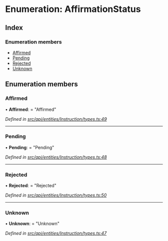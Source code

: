 # Enumeration: AffirmationStatus

## Index

### Enumeration members

* [Affirmed](affirmationstatus.md#affirmed)
* [Pending](affirmationstatus.md#pending)
* [Rejected](affirmationstatus.md#rejected)
* [Unknown](affirmationstatus.md#unknown)

## Enumeration members

###  Affirmed

• **Affirmed**: = "Affirmed"

*Defined in [src/api/entities/Instruction/types.ts:49](https://github.com/PolymathNetwork/polymesh-sdk/blob/bf2b7a12/src/api/entities/Instruction/types.ts#L49)*

___

###  Pending

• **Pending**: = "Pending"

*Defined in [src/api/entities/Instruction/types.ts:48](https://github.com/PolymathNetwork/polymesh-sdk/blob/bf2b7a12/src/api/entities/Instruction/types.ts#L48)*

___

###  Rejected

• **Rejected**: = "Rejected"

*Defined in [src/api/entities/Instruction/types.ts:50](https://github.com/PolymathNetwork/polymesh-sdk/blob/bf2b7a12/src/api/entities/Instruction/types.ts#L50)*

___

###  Unknown

• **Unknown**: = "Unknown"

*Defined in [src/api/entities/Instruction/types.ts:47](https://github.com/PolymathNetwork/polymesh-sdk/blob/bf2b7a12/src/api/entities/Instruction/types.ts#L47)*
